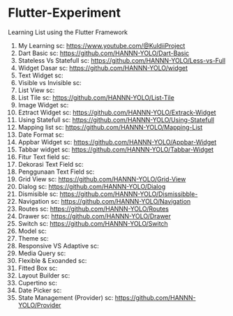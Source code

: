 # Flutter-Experiment
Learning List using the Flutter Framework
1. My Learning sc: https://www.youtube.com/@KuldiiProject
2. Dart Basic sc: https://github.com/HANNN-YOLO/Dart-Basic
3. Stateless Vs Statefull sc: https://github.com/HANNN-YOLO/Less-vs-Full
4. Widget Dasar sc: https://github.com/HANNN-YOLO/widget
5. Text Widget sc:
6. Visible vs Invisible sc:
7. List View sc:
8. List Tile sc: https://github.com/HANNN-YOLO/List-Tile
9. Image Widget sc:
10. Eztract Widget sc: https://github.com/HANNN-YOLO/Extrack-Widget
11. Using Statefull sc: https://github.com/HANNN-YOLO/Using-Statefull
12. Mapping list sc: https://github.com/HANNN-YOLO/Mapping-List
13. Date Format sc:
14. Appbar Widget sc: https://github.com/HANNN-YOLO/Appbar-Widget
15. Tabbar widget sc: https://github.com/HANNN-YOLO/Tabbar-Widget
16. Fitur Text field sc:
17. Dekorasi Text Field sc:
18. Penggunaan Text Field sc:
19. Grid View sc: https://github.com/HANNN-YOLO/Grid-View
20. Dialog sc: https://github.com/HANNN-YOLO/Dialog
21. Dismisible sc: https://github.com/HANNN-YOLO/Dismissibble-
22. Navigation sc: https://github.com/HANNN-YOLO/Navigation
23. Routes sc: https://github.com/HANNN-YOLO/Routes
24. Drawer sc: https://github.com/HANNN-YOLO/Drawer
25. Switch sc: https://github.com/HANNN-YOLO/Switch
26. Model sc: 
27. Theme sc:
28. Responsive VS Adaptive sc:
29. Media Query sc:
30. Flexible & Exoanded sc:
31. Fitted Box sc:
32. Layout Builder sc:
33. Cupertino sc:
34. Date Picker sc:
35. State Management (Provider) sc: https://github.com/HANNN-YOLO/Provider
